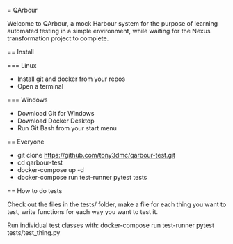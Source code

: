 = QArbour

Welcome to QArbour, a mock Harbour system for the purpose of learning automated testing in a simple environment, while waiting for the Nexus transformation project to complete.

== Install

=== Linux

* Install git and docker from your repos
* Open a terminal

=== Windows

* Download Git for Windows
* Download Docker Desktop
* Run Git Bash from your start menu

== Everyone

* git clone https://github.com/tony3dmc/qarbour-test.git
* cd qarbour-test
* docker-compose up -d
* docker-compose run test-runner pytest tests

== How to do tests

Check out the files in the tests/ folder, make a file for each thing you want to test, write functions for each way you want to test it.

Run individual test classes with: docker-compose run test-runner pytest tests/test_thing.py
